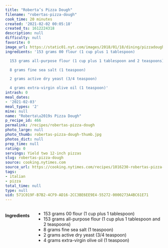 ```yaml
---
title: "Roberta’s Pizza Dough"
filename: "robertas-pizza-dough"
cook_time: 20 minutes
created: '2021-02-02 00:05:18'
created_ts: 1612224318
description: null
difficulty: null
favorite: 0
image_url: https://static01.nyt.com/images/2018/01/18/dining/pizzadough-2/pizzadough-2-videoHpMedium.jpg
ingredients: '153 grams 00 flour (1 cup plus 1 tablespoon)

  153 grams all-purpose flour (1 cup plus 1 tablespoon and 2 teaspoons)

  8 grams fine sea salt (1 teaspoon)

  2 grams active dry yeast (3/4 teaspoon)

  4 grams extra-virgin olive oil (1 teaspoon)'
intrash: 0
meal_dates:
- '2021-02-03'
meal_types: '2'
mine: null
name: "Roberta\u2019s Pizza Dough"
p_recipe_id: 466
permalink: /recipes/robertas-pizza-dough
photo_large: null
photo_thumb: robertas-pizza-dough-thumb.jpg
photos_dict: null
prep_time: null
rating: 0
servings: Yield two 12-inch pizzas
slug: robertas-pizza-dough
source: cooking.nytimes.com
source_url: https://cooking.nytimes.com/recipes/1016230-robertas-pizza-dough?smid=ck-recipe-iOS-share
tags:
- italian
- pizza
total_time: null
type: null
uid: 571C019F-B7B2-4CF9-AD16-2CC3BE6EE9E4-55272-0000273A4BC61E71
---
```

<div class="large-8 medium-7 columns" id="writeup">	</div><!-- #writeup -->
</div><!-- #row-one -->
<div class="row" id="row-two">	<div class="medium-4 small-5 columns" id="ingredients"><h4>Ingredients</h4><div class="box box-ingredients content"><ul>
<li>153 grams 00 flour (1 cup plus 1 tablespoon)</li>
<li>153 grams all-purpose flour (1 cup plus 1 tablespoon and 2 teaspoons)</li>
<li>8 grams fine sea salt (1 teaspoon)</li>
<li>2 grams active dry yeast (3/4 teaspoon)</li>
<li>4 grams extra-virgin olive oil (1 teaspoon)</li>
</ul>
</div>	</div>	<div class="medium-6 small-7 columns" id="directions">	</div>